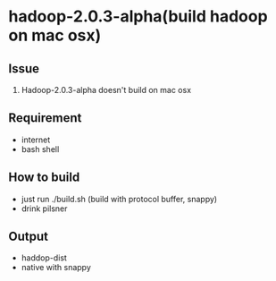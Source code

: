 hadoop-2.0.3-alpha(build hadoop on mac osx)
==================
## Issue
1. Hadoop-2.0.3-alpha doesn't build on mac osx

## Requirement
* internet
* bash shell

## How to build
* just run ./build.sh (build with protocol buffer, snappy)
* drink pilsner

## Output
* haddop-dist
* native with snappy
